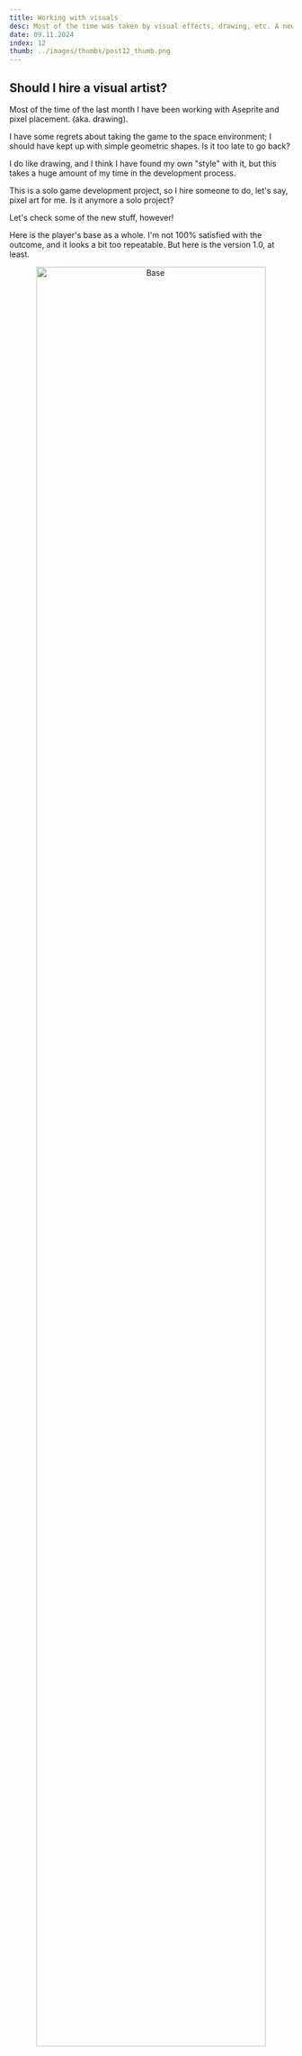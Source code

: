 ```yaml
---
title: Working with visuals
desc: Most of the time was taken by visual effects, drawing, etc. A new gun added! Enemies got a new targeting system regarding the gameplay changes.
date: 09.11.2024
index: 12
thumb: ../images/thumbs/post12_thumb.png
---
```



## Should I hire a visual artist?

Most of the time of the last month I have been working with Aseprite and pixel placement. (aka. drawing).

I have some regrets about taking the game to the space environment; I should have kept up with simple geometric shapes. Is it too late to go back?

I do like drawing, and I think I have found my own "style" with it, but this takes a huge amount of my time in the development process.

This is a solo game development project, so I hire someone to do, let's say, pixel art for me. Is it anymore a solo project?

Let's check some of the new stuff, however!

Here is the player's base as a whole. I'm not 100% satisfied with the outcome, and it looks a bit too repeatable. But here is the version 1.0, at least.

<center> <img src="/images/post12/Base_proto1.gif" alt="Base" style="width:90%;height:auto;margin:auto"></img></center>

Here is a new gun also. I was looking a bit old, cannon-like look here.

<center> <img src="/images/post12/new_guns.gif" alt="NewGuns" style="width:50%;height:auto;margin:auto"></img></center>

Some new particle effects are taking place too; here is the player's healing effect.

<center> <img src="/images/post12/heal_particle_proto1.gif" alt="HealingParticle" style="width:50%;height:auto;margin:auto"></img></center>

## Enemies targeting system

Enemies got an update to their targeting system. Now they focus the base as prior one target. The player can still lure enemies with a decoy power-up or flying close to them. Some enemies, however, might find this a bit anoying.

<center> <img src="/images/post12/dont_get_too_close2.gif" alt="EnemyAggro" style="width:75%;height:auto;margin:auto"></img></center>

So I created an aggro system for some enemies. It will be triggered if the player stays too close to the enemy. After aggro is activated, the enemy gets a speed boost and will follow the player until the end of times.

## That's all for now

And by the way, I do add updates on a somewhat irregular basis into [X](https://x.com/TheAspenDev) too.
So if you are interested in hearing about the project more often than once a month, please visit on the X-platform! (You can find the link in this page footer too!).

I'll keep up the work, see ya next time!

_Teemu, TheAspen_
